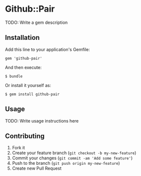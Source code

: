 # Github::Pair

TODO: Write a gem description

## Installation

Add this line to your application's Gemfile:

    gem 'github-pair'

And then execute:

    $ bundle

Or install it yourself as:

    $ gem install github-pair

## Usage

TODO: Write usage instructions here

## Contributing

1. Fork it
2. Create your feature branch (`git checkout -b my-new-feature`)
3. Commit your changes (`git commit -am 'Add some feature'`)
4. Push to the branch (`git push origin my-new-feature`)
5. Create new Pull Request
